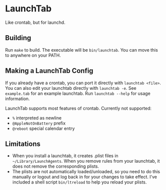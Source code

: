 # LaunchTab
Like crontab, but for launchd.

## Building
Run `make` to build. The executable will be `bin/launchtab`. You can move this
to anywhere on your PATH.

## Making a LaunchTab Config
If you already have a crontab, you can port it directly with `launchtab <file>`.
You can also edit your launchtab directly with `launchtab -e`. See `example.tab`
for an example launchtab. Run `launchtab --help` for usage information.

LaunchTab supports most features of crontab. Currently not supported:
- `%` interpreted as newline
- `@AppleNotOnBattery` prefix
- `@reboot` special calendar entry

## Limitations
- When you install a launchtab, it creates .plist files in
	`~/Library/LaunchAgents`. When you remove rules from your launchtab, it does
	not remove the corresponding plists.
- The plists are not automatically loaded/unloaded, so you need to do this
	manually or logout and log back in for your changes to take effect. I've
	included a shell script `bin/ltreload` to help you reload your plists.
